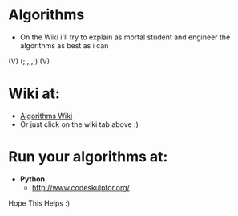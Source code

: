 # Algorithms
* On the Wiki i'll try to explain as mortal student and engineer the algorithms as best as i can
 
(V)  (;,,,,;)   (V)
# Wiki at:
* [Algorithms Wiki](https://github.com/balart40/Algorithms/wiki)
* Or just click on the wiki tab above :)
# Run your algorithms at:
* **Python**
    * http://www.codeskulptor.org/

Hope This Helps :)
